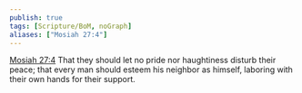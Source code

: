 ```yaml
---
publish: true
tags: [Scripture/BoM, noGraph]
aliases: ["Mosiah 27:4"]
---
```

[Mosiah 27:4](https://churchofjesuschrist.org/study/scriptures/bofm/mosiah/27?lang=eng&id=p4#p4) That they should let no pride nor haughtiness disturb their peace; that every man should esteem his neighbor as himself, laboring with their own hands for their support.
